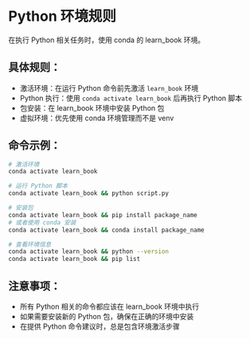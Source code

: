 # Python 环境规则

在执行 Python 相关任务时，使用 conda 的 learn_book 环境。

## 具体规则：

- 激活环境：在运行 Python 命令前先激活 `learn_book` 环境
- Python 执行：使用 `conda activate learn_book` 后再执行 Python 脚本
- 包安装：在 learn_book 环境中安装 Python 包
- 虚拟环境：优先使用 conda 环境管理而不是 venv

## 命令示例：

```bash
# 激活环境
conda activate learn_book

# 运行 Python 脚本
conda activate learn_book && python script.py

# 安装包
conda activate learn_book && pip install package_name
# 或者使用 conda 安装
conda activate learn_book && conda install package_name

# 查看环境信息
conda activate learn_book && python --version
conda activate learn_book && pip list
```

## 注意事项：

- 所有 Python 相关的命令都应该在 learn_book 环境中执行
- 如果需要安装新的 Python 包，确保在正确的环境中安装
- 在提供 Python 命令建议时，总是包含环境激活步骤